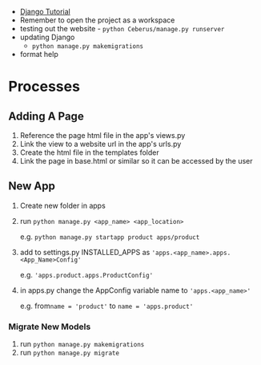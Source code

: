- [Django Tutorial](https://youtu.be/FN3EfKC2i6M)
- Remember to open the project as a workspace
- testing out the website - `python Ceberus/manage.py runserver`
- updating Django
  - `python manage.py makemigrations`
- format help

# Processes

## Adding A Page
1. Reference the page html file in the app's views.py
2. Link the view to a website url in the app's urls.py
3. Create the html file in the templates folder
4. Link the page in base.html or similar so it can be accessed by the user

## New App

1. Create new folder in apps

2. run `python manage.py <app_name> <app_location>` 

   e.g. `python manage.py startapp product apps/product`

3. add to settings.py INSTALLED_APPS as  `'apps.<app_name>.apps.<App_Name>Config'` 

   e.g. `'apps.product.apps.ProductConfig'` 

4. in apps.py change the AppConfig variable name to `'apps.<app_name>'`

   e.g. from`name = 'product'` to `name = 'apps.product'`

### Migrate New Models

1. run `python manage.py makemigrations`
2.  run `python manage.py migrate`



